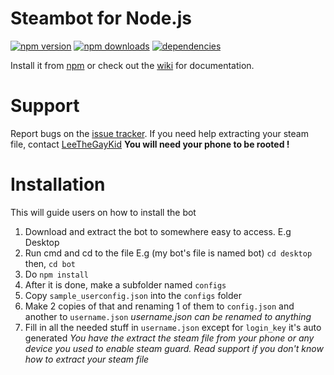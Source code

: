 # Steambot for Node.js
[![npm version](https://img.shields.io/npm/v/nodejs_steambot.svg)](https://npmjs.com/package/nodejs_steambot)
[![npm downloads](https://img.shields.io/npm/dm/nodejs_steambot.svg)](https://npmjs.com/package/nodejs_steambot)
[![dependencies](https://img.shields.io/david/jacobtruman/nodejs_steambot.svg)](https://david-dm.org/jacobtruman/nodejs_steambot)

Install it from [npm](https://www.npmjs.com/package/nodejs_steambot) or check out the [wiki](https://github.com/jacobtruman/nodejs_steambot/wiki) for documentation.

# Support

Report bugs on the [issue tracker](https://github.com/jacobtruman/nodejs_steambot/issues).
If you need help extracting your steam file, contact [LeeTheGayKid](http://www.steamcommunity.com/id/jingyong) <b>You will need your phone to be rooted !</b>

# Installation

This will guide users on how to install the bot

1. Download and extract the bot to somewhere easy to access. E.g Desktop
2. Run cmd and cd to the file  E.g (my bot's file is named bot) `cd desktop` then, `cd bot`
3. Do `npm install`
4. After it is done, make a subfolder named `configs`
5. Copy `sample_userconfig.json` into the `configs` folder
6. Make 2 copies of that and renaming 1 of them to `config.json` and another to `username.json` *username.json can be renamed to anything*
7. Fill in all the needed stuff in `username.json` except for `login_key` it's auto generated  *You have the extract the steam file from your phone or any device you used to enable steam guard. Read support if you don't know how to extract your steam file*

